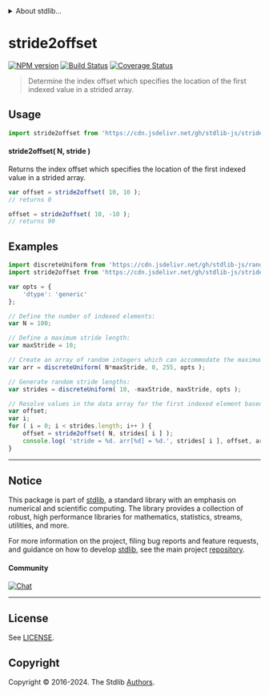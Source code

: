 <!--

@license Apache-2.0

Copyright (c) 2024 The Stdlib Authors.

Licensed under the Apache License, Version 2.0 (the "License");
you may not use this file except in compliance with the License.
You may obtain a copy of the License at

   http://www.apache.org/licenses/LICENSE-2.0

Unless required by applicable law or agreed to in writing, software
distributed under the License is distributed on an "AS IS" BASIS,
WITHOUT WARRANTIES OR CONDITIONS OF ANY KIND, either express or implied.
See the License for the specific language governing permissions and
limitations under the License.

-->


<details>
  <summary>
    About stdlib...
  </summary>
  <p>We believe in a future in which the web is a preferred environment for numerical computation. To help realize this future, we've built stdlib. stdlib is a standard library, with an emphasis on numerical and scientific computation, written in JavaScript (and C) for execution in browsers and in Node.js.</p>
  <p>The library is fully decomposable, being architected in such a way that you can swap out and mix and match APIs and functionality to cater to your exact preferences and use cases.</p>
  <p>When you use stdlib, you can be absolutely certain that you are using the most thorough, rigorous, well-written, studied, documented, tested, measured, and high-quality code out there.</p>
  <p>To join us in bringing numerical computing to the web, get started by checking us out on <a href="https://github.com/stdlib-js/stdlib">GitHub</a>, and please consider <a href="https://opencollective.com/stdlib">financially supporting stdlib</a>. We greatly appreciate your continued support!</p>
</details>

# stride2offset

[![NPM version][npm-image]][npm-url] [![Build Status][test-image]][test-url] [![Coverage Status][coverage-image]][coverage-url] <!-- [![dependencies][dependencies-image]][dependencies-url] -->

> Determine the index offset which specifies the location of the first indexed value in a strided array.

<!-- Section to include introductory text. Make sure to keep an empty line after the intro `section` element and another before the `/section` close. -->

<section class="intro">

</section>

<!-- /.intro -->

<!-- Package usage documentation. -->



<section class="usage">

## Usage

```javascript
import stride2offset from 'https://cdn.jsdelivr.net/gh/stdlib-js/strided-base-stride2offset@deno/mod.js';
```

#### stride2offset( N, stride )

Returns the index offset which specifies the location of the first indexed value in a strided array.

```javascript
var offset = stride2offset( 10, 10 );
// returns 0

offset = stride2offset( 10, -10 );
// returns 90
```

</section>

<!-- /.usage -->

<!-- Package usage notes. Make sure to keep an empty line after the `section` element and another before the `/section` close. -->

<section class="notes">

</section>

<!-- /.notes -->

<!-- Package usage examples. -->

<section class="examples">

## Examples

<!-- eslint no-undef: "error" -->

```javascript
import discreteUniform from 'https://cdn.jsdelivr.net/gh/stdlib-js/random-array-discrete-uniform@deno/mod.js';
import stride2offset from 'https://cdn.jsdelivr.net/gh/stdlib-js/strided-base-stride2offset@deno/mod.js';

var opts = {
    'dtype': 'generic'
};

// Define the number of indexed elements:
var N = 100;

// Define a maximum stride length:
var maxStride = 10;

// Create an array of random integers which can accommodate the maximum stride length:
var arr = discreteUniform( N*maxStride, 0, 255, opts );

// Generate random stride lengths:
var strides = discreteUniform( 10, -maxStride, maxStride, opts );

// Resolve values in the data array for the first indexed element based on various stride lengths...
var offset;
var i;
for ( i = 0; i < strides.length; i++ ) {
    offset = stride2offset( N, strides[ i ] );
    console.log( 'stride = %d. arr[%d] = %d.', strides[ i ], offset, arr[ offset ] );
}
```

</section>

<!-- /.examples -->



<!-- Section to include cited references. If references are included, add a horizontal rule *before* the section. Make sure to keep an empty line after the `section` element and another before the `/section` close. -->

<section class="references">

</section>

<!-- /.references -->

<!-- Section for related `stdlib` packages. Do not manually edit this section, as it is automatically populated. -->

<section class="related">

</section>

<!-- /.related -->

<!-- Section for all links. Make sure to keep an empty line after the `section` element and another before the `/section` close. -->


<section class="main-repo" >

* * *

## Notice

This package is part of [stdlib][stdlib], a standard library with an emphasis on numerical and scientific computing. The library provides a collection of robust, high performance libraries for mathematics, statistics, streams, utilities, and more.

For more information on the project, filing bug reports and feature requests, and guidance on how to develop [stdlib][stdlib], see the main project [repository][stdlib].

#### Community

[![Chat][chat-image]][chat-url]

---

## License

See [LICENSE][stdlib-license].


## Copyright

Copyright &copy; 2016-2024. The Stdlib [Authors][stdlib-authors].

</section>

<!-- /.stdlib -->

<!-- Section for all links. Make sure to keep an empty line after the `section` element and another before the `/section` close. -->

<section class="links">

[npm-image]: http://img.shields.io/npm/v/@stdlib/strided-base-stride2offset.svg
[npm-url]: https://npmjs.org/package/@stdlib/strided-base-stride2offset

[test-image]: https://github.com/stdlib-js/strided-base-stride2offset/actions/workflows/test.yml/badge.svg?branch=main
[test-url]: https://github.com/stdlib-js/strided-base-stride2offset/actions/workflows/test.yml?query=branch:main

[coverage-image]: https://img.shields.io/codecov/c/github/stdlib-js/strided-base-stride2offset/main.svg
[coverage-url]: https://codecov.io/github/stdlib-js/strided-base-stride2offset?branch=main

<!--

[dependencies-image]: https://img.shields.io/david/stdlib-js/strided-base-stride2offset.svg
[dependencies-url]: https://david-dm.org/stdlib-js/strided-base-stride2offset/main

-->

[chat-image]: https://img.shields.io/gitter/room/stdlib-js/stdlib.svg
[chat-url]: https://app.gitter.im/#/room/#stdlib-js_stdlib:gitter.im

[stdlib]: https://github.com/stdlib-js/stdlib

[stdlib-authors]: https://github.com/stdlib-js/stdlib/graphs/contributors

[umd]: https://github.com/umdjs/umd
[es-module]: https://developer.mozilla.org/en-US/docs/Web/JavaScript/Guide/Modules

[deno-url]: https://github.com/stdlib-js/strided-base-stride2offset/tree/deno
[deno-readme]: https://github.com/stdlib-js/strided-base-stride2offset/blob/deno/README.md
[umd-url]: https://github.com/stdlib-js/strided-base-stride2offset/tree/umd
[umd-readme]: https://github.com/stdlib-js/strided-base-stride2offset/blob/umd/README.md
[esm-url]: https://github.com/stdlib-js/strided-base-stride2offset/tree/esm
[esm-readme]: https://github.com/stdlib-js/strided-base-stride2offset/blob/esm/README.md
[branches-url]: https://github.com/stdlib-js/strided-base-stride2offset/blob/main/branches.md

[stdlib-license]: https://raw.githubusercontent.com/stdlib-js/strided-base-stride2offset/main/LICENSE

</section>

<!-- /.links -->
